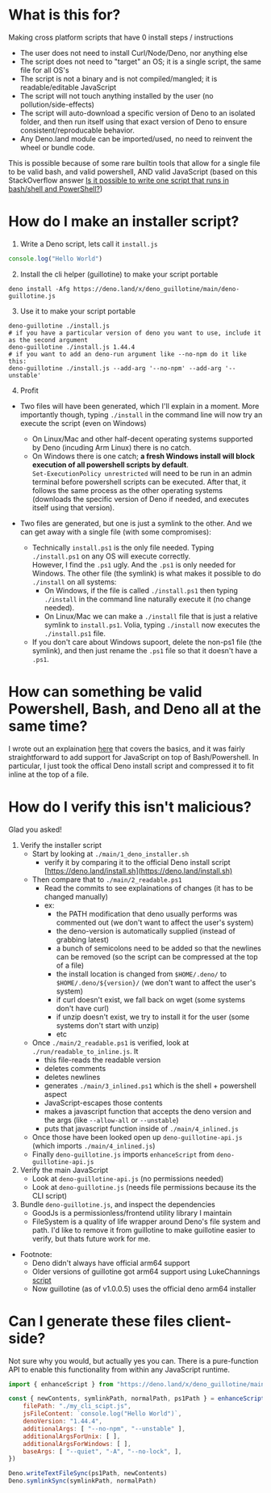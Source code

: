 # What is this for?

Making cross platform scripts that have 0 install steps / instructions
- The user does not need to install Curl/Node/Deno, nor anything else
- The script does not need to "target" an OS; it is a single script, the same file for all OS's
- The script is not a binary and is not compiled/mangled; it is readable/editable JavaScript
- The script will not touch anything installed by the user (no pollution/side-effects)
- The script will auto-download a specific version of Deno to an isolated folder, and then run itself using that exact version of Deno to ensure consistent/reproducable behavior.
- Any Deno.land module can be imported/used, no need to reinvent the wheel or bundle code.

This is possible because of some rare builtin tools that allow for a single file to be valid bash, and valid powershell, AND valid JavaScript (based on this StackOverflow answer [Is it possible to write one script that runs in bash/shell and PowerShell?](https://stackoverflow.com/questions/39421131/is-it-possible-to-write-one-script-that-runs-in-bash-shell-and-powershell))

# How do I make an installer script?

1. Write a Deno script, lets call it `install.js`<br>
```js
console.log("Hello World")
```

2. Install the cli helper (guillotine) to make your script portable<br>
```shell
deno install -Afg https://deno.land/x/deno_guillotine/main/deno-guillotine.js
```

3. Use it to make your script portable<br>
```shell
deno-guillotine ./install.js
# if you have a particular version of deno you want to use, include it as the second argument
deno-guillotine ./install.js 1.44.4
# if you want to add an deno-run argument like --no-npm do it like this:
deno-guillotine ./install.js --add-arg '--no-npm' --add-arg '--unstable'
```

4. Profit<br>
- Two files will have been generated, which I'll explain in a moment. More importantly though, typing `./install` in the command line will now try an execute the script (even on Windows)
  - On Linux/Mac and other half-decent operating systems supported by Deno (incuding Arm Linux) there is no catch.
  - On Windows there is one catch; **a fresh Windows install will block execution of all powershell scripts by default**.<br>`Set-ExecutionPolicy unrestricted` will need to be run in an admin terminal before powershell scripts can be executed. After that, it follows the same process as the other operating systems (downloads the specific version of Deno if needed, and executes itself using that version).

- Two files are generated, but one is just a symlink to the other. And we can get away with a single file (with some compromises):
  - Technically `install.ps1` is the only file needed. Typing `./install.ps1` on any OS will execute correctly.<br>However, I find the `.ps1` ugly. And the `.ps1` is only needed for Windows. The other file (the symlink) is what makes it possible to do `./install` on all systems:
    - On Windows, if the file is called `./install.ps1` then typing `./install` in the command line naturally execute it (no change needed).
    - On Linux/Mac we can make a `./install` file that is just a relative symlink to `install.ps1`. Volia, typing `./install` now executes the `./install.ps1` file.
  - If you don't care about Windows supoort, delete the non-ps1 file (the symlink), and then just rename the `.ps1` file so that it doesn't have a `.ps1`.
  
# How can something be valid Powershell, Bash, and Deno all at the same time?

I wrote out an explaination [here](https://stackoverflow.com/questions/39421131/is-it-possible-to-write-one-script-that-runs-in-bash-shell-and-powershell/67292076#67292076) that covers the basics, and it was fairly straightforward to add support for JavaScript on top of Bash/Powershell. In particular, I just took the offical Deno install script and compressed it to fit inline at the top of a file.


# How do I verify this isn't malicious?

Glad you asked!
1. Verify the installer script
    - Start by looking at `./main/1_deno_installer.sh`
        - verify it by comparing it to the official Deno install script [https://deno.land/install.sh](https://deno.land/install.sh)
    - Then compare that to `./main/2_readable.ps1`
        - Read the commits to see explainations of changes (it has to be changed manually)
        - ex:
            - the PATH modification that deno usually performs was commented out (we don't want to affect the user's system)
            - the deno-version is automatically supplied (instead of grabbing latest)
            - a bunch of semicolons need to be added so that the newlines can be removed (so the script can be compressed at the top of a file)
            - the install location is changed from `$HOME/.deno/` to `$HOME/.deno/${version}/` (we don't want to affect the user's system)
            - if curl doesn't exist, we fall back on wget (some systems don't have curl)
            - if unzip doesn't exist, we try to install it for the user (some systems don't start with unzip)
            - etc
    - Once `./main/2_readable.ps1` is verified, look at `./run/readable_to_inline.js`. It
        - this file-reads the readable version
        - deletes comments
        - deletes newlines
        - generates `./main/3_inlined.ps1` which is the shell + powershell aspect
        - JavaScript-escapes those contents
        - makes a javascript function that accepts the deno version and the args (like `--allow-all` or `--unstable`)
        - puts that javascript function inside of `./main/4_inlined.js` 
    - Once those have been looked open up `deno-guillotine-api.js` (which imports `./main/4_inlined.js`)
    - Finally `deno-guillotine.js` imports `enhanceScript` from `deno-guillotine-api.js`
2. Verify the main JavaScript
    - Look at `deno-guillotine-api.js` (no permissions needed)
    - Look at `deno-guillotine.js` (needs file permissions because its the CLI script)
3. Bundle `deno-guillotine.js`, and inspect the dependencies
    - GoodJs is a permissionless/frontend utility library I maintain
    - FileSystem is a quality of life wrapper around Deno's file system and path. I'd like to remove it from guillotine to make guillotine easier to verify, but thats future work for me.

- Footnote: 
    - Deno didn't always have official arm64 support
    - Older versions of guillotine got arm64 support using LukeChannings [script](https://github.com/LukeChannings/deno-arm64) 
    - Now guillotine (as of v1.0.0.5) uses the official deno arm64 installer 

# Can I generate these files client-side?

Not sure why you would, but actually yes you can. There is a pure-function API to enable this functionality from within any JavaScript runtime.

```js
import { enhanceScript } from "https://deno.land/x/deno_guillotine/main/deno-guillotine-api.js"

const { newContents, symlinkPath, normalPath, ps1Path } = enhanceScript({
    filePath: "./my_cli_scipt.js",
    jsFileContent: `console.log("Hello World")`,
    denoVersion: "1.44.4",
    additionalArgs: [ "--no-npm", "--unstable" ],
    additionalArgsForUnix: [ ],
    additionalArgsForWindows: [ ],
    baseArgs: [ "--quiet", "-A", "--no-lock", ],
})

Deno.writeTextFileSync(ps1Path, newContents)
Deno.symlinkSync(symlinkPath, normalPath)
```